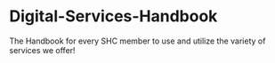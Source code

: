 # Digital-Services-Handbook
The Handbook for every SHC member to use and utilize the variety of services we offer!
